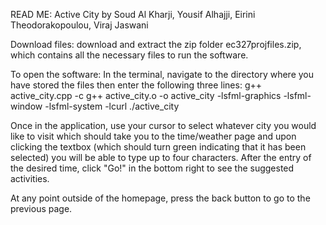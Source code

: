 READ ME: Active City by Soud Al Kharji, Yousif Alhajji, Eirini Theodorakopoulou, Viraj Jaswani

Download files: download and extract the zip folder ec327projfiles.zip, which contains all the necessary files to run the software.

To open the software:
In the terminal, navigate to the directory where you have stored the files then enter the following three lines:
g++ active_city.cpp -c
g++ active_city.o -o active_city -lsfml-graphics -lsfml-window -lsfml-system -lcurl
./active_city

Once in the application, use your cursor to select whatever city you would like to visit which should take you to the time/weather page and upon clicking the textbox (which should turn green indicating that it has been selected)
you will be able to type up to four characters. After the entry of the desired time, click "Go!" in the bottom right to see the suggested activities.

At any point outside of the homepage, press the back button to go to the previous page.
